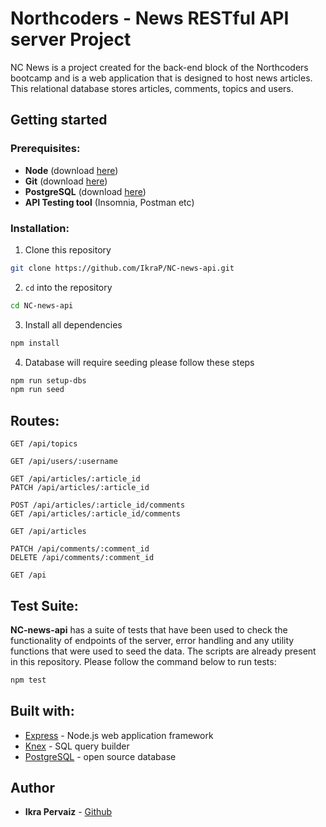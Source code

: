 # Northcoders - News RESTful API server Project

NC News is a project created for the back-end block of the Northcoders bootcamp and is a web application that is designed to host news articles. This relational database stores articles, comments, topics and users.

## Getting started

### Prerequisites:

- **Node** (download [here](https://nodejs.org/en/))
- **Git** (download [here](https://git-scm.com/book/en/v2/Getting-Started-Installing-Git))
- **PostgreSQL** (download [here](https://www.postgresql.org/download/))
- **API Testing tool** (Insomnia, Postman etc)

### Installation:

1. Clone this repository

```bash
git clone https://github.com/IkraP/NC-news-api.git
```

2. `cd` into the repository

```bash
cd NC-news-api
```

3. Install all dependencies

```bash
npm install
```

4. Database will require seeding please follow these steps

```bash
npm run setup-dbs
npm run seed
```

## Routes:

```http
GET /api/topics

GET /api/users/:username

GET /api/articles/:article_id
PATCH /api/articles/:article_id

POST /api/articles/:article_id/comments
GET /api/articles/:article_id/comments

GET /api/articles

PATCH /api/comments/:comment_id
DELETE /api/comments/:comment_id

GET /api
```

## Test Suite:

**NC-news-api** has a suite of tests that have been used to check the functionality of endpoints of the server, error handling and any utility functions that were used to seed the data. The scripts are already present in this repository. Please follow the command below to run tests:

```bash
npm test
```

## Built with:

- [Express](https://expressjs.com/) - Node.js web application framework
- [Knex](http://knexjs.org/) - SQL query builder
- [PostgreSQL](https://www.postgresql.org/) - open source database

## Author

- **Ikra Pervaiz** - [Github](https://github.com/ikraP)
